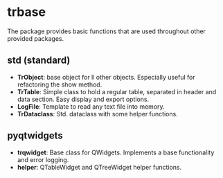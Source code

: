 # trbase

The package provides basic functions that are used throughout other provided packages.


## std (standard)
- **TrObject**: base object for ll other objects. Especially useful for refactoring the show method.
- **TrTable**: Simple class to hold a regular table, separated in header and data section. Easy display and export options.
- **LogFile**: Template to read any text file into memory.
- **TrDataclass**: Std. dataclass with some helper functions.
## pyqtwidgets
- **trqwidget**: Base class for QWidgets. Implements a base functionality and error logging.
- **helper**: QTableWidget and QTreeWidget helper functions.

